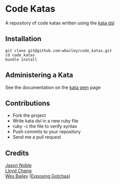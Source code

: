 # Code Katas

A repository of code katas written using the [kata dsl](https://github.com/wbailey/kata "Kata DSL")

## Installation

    git clone git@github.com:wbailey/code_katas.git
    cd code_katas
    bundle install

## Administering a Kata

See the documentation on the [kata gem](https://github.com/wbailey/kata "Kata Gem") page

## Contributions

* Fork the project
* Write kata dsl in a new ruby file
* ruby -c the file to verify syntax
* Push commits to your repository
* Send me a pull request

## Credits

[Jason Noble](https://github.com/jasonnoble)  
[Lloyd Chang](https://github.com/lloydchang)  
[Wes Bailey](https://github.com/wbailey) ([Exposing Gotchas](http://exposinggotchas.blogspot.com/ "Exposing Gotchas"))
